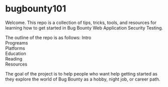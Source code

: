 # bugbounty101
Welcome. This repo is a collection of tips, tricks, tools, and resources for learning how to get started in Bug Bounty Web Application Security Testing. 

The outline of the repo is as follows:
Intro <br/>
Progreams <br/>
Platforms <br/>
Education <br/>
Reading <br/>
Resources <br/>

The goal of the project is to help people who want help getting started as they explore the world of Bug Bounty as a hobby, night job, or career path. 

